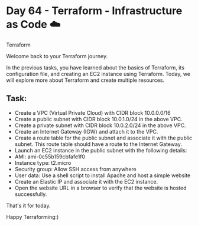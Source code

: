 # Day 64 - Terraform - Infrastructure as Code ☁️
Terraform

Welcome back to your Terraform journey.

In the previous tasks, you have learned about the basics of Terraform, its configuration file, and creating an EC2 instance using Terraform. Today, we will explore more about Terraform and create multiple resources.

## Task:
- Create a VPC (Virtual Private Cloud) with CIDR block 10.0.0.0/16
- Create a public subnet with CIDR block 10.0.1.0/24 in the above VPC.
- Create a private subnet with CIDR block 10.0.2.0/24 in the above VPC.
- Create an Internet Gateway (IGW) and attach it to the VPC.
- Create a route table for the public subnet and associate it with the public subnet. This route table should have a route to the Internet Gateway.
- Launch an EC2 instance in the public subnet with the following details:
- AMI: ami-0c55b159cbfafe1f0
- Instance type: t2.micro
- Security group: Allow SSH access from anywhere
- User data: Use a shell script to install Apache and host a simple website
- Create an Elastic IP and associate it with the EC2 instance.
- Open the website URL in a browser to verify that the website is hosted successfully.

That's it for today. 

Happy Terraforming:)

